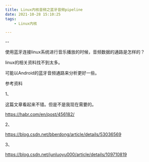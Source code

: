 ```yaml
---
title: Linux内核音频之蓝牙音频pipeline
date: 2021-10-28 15:10:25
tags:
	- Linux内核

---
```


--

使用蓝牙连接linux系统进行音乐播放的时候，音频数据的通路是怎样的？

linux的相关资料找不到太多。

可能以Android的蓝牙音频通路来分析更好一些。



参考资料

1、

这篇文章看起来不错。但是不是我现在需要的。

https://habr.com/en/post/456182/

2、

https://blog.csdn.net/bberdong/article/details/53036569

3、

https://blog.csdn.net/junluoyu000/article/details/109710819